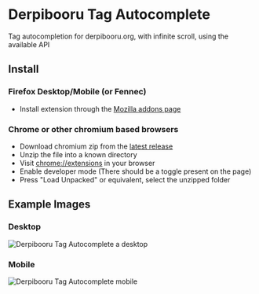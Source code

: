 # Derpibooru Tag Autocomplete
Tag autocompletion for derpibooru.org, with infinite scroll, using the available API

## Install
### Firefox Desktop/Mobile (or Fennec)
- Install extension through the [Mozilla addons page ](https://addons.mozilla.org/en-GB/firefox/addon/derpibooru-tag-autocomplete/)
### Chrome or other chromium based browsers
- Download chromium zip from the [latest release](https://github.com/usyless/Derpibooru-Tag-Autocomplete/releases/latest)
- Unzip the file into a known directory
- Visit [chrome://extensions](chrome://extensions) in your browser
- Enable developer mode (There should be a toggle present on the page)
- Press "Load Unpacked" or equivalent, select the unzipped folder

## Example Images
### Desktop
![Derpibooru Tag Autocomplete a desktop](https://github.com/usyless/Derpibooru-Tag-Autocomplete/blob/main/assets/desktop.png?raw=true)
### Mobile
![Derpibooru Tag Autocomplete mobile](https://github.com/usyless/Derpibooru-Tag-Autocomplete/blob/main/assets/mobile.png?raw=true)
